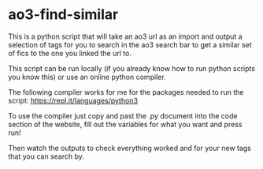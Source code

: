 # ao3-find-similar

This is a python script that will take an ao3 url as an import and output a selection of tags for you to search in the ao3 search bar to get a similar set of fics to the one you linked the url to. 

This script can be run locally (if you already know how to run python scripts you know this) or use an online python compiler. 

The following compiler works for me for the packages needed to run the script: https://repl.it/languages/python3  

To use the compiler just copy and past the .py document into the code section of the website, fill out the variables for what you want and press run!

Then watch the outputs to check everything worked and for your new tags that you can search by.
